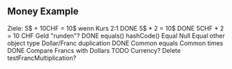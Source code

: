 ## Money Example

Ziele: 
		5$ + 10CHF = 10$ wenn Kurs 2:1
DONE	5$ * 2 = 10$
DONE	5CHF * 2 = 10 CHF
		Geld "runden"?
DONE	equals()
		hashCode()
		Equal Null
		Equal other object type
		Dollar/Franc duplication
DONE	Common equals
		Common times
DONE	Compare Francs with Dollars
TODO	Currency?
		Delete testFrancMultiplication?